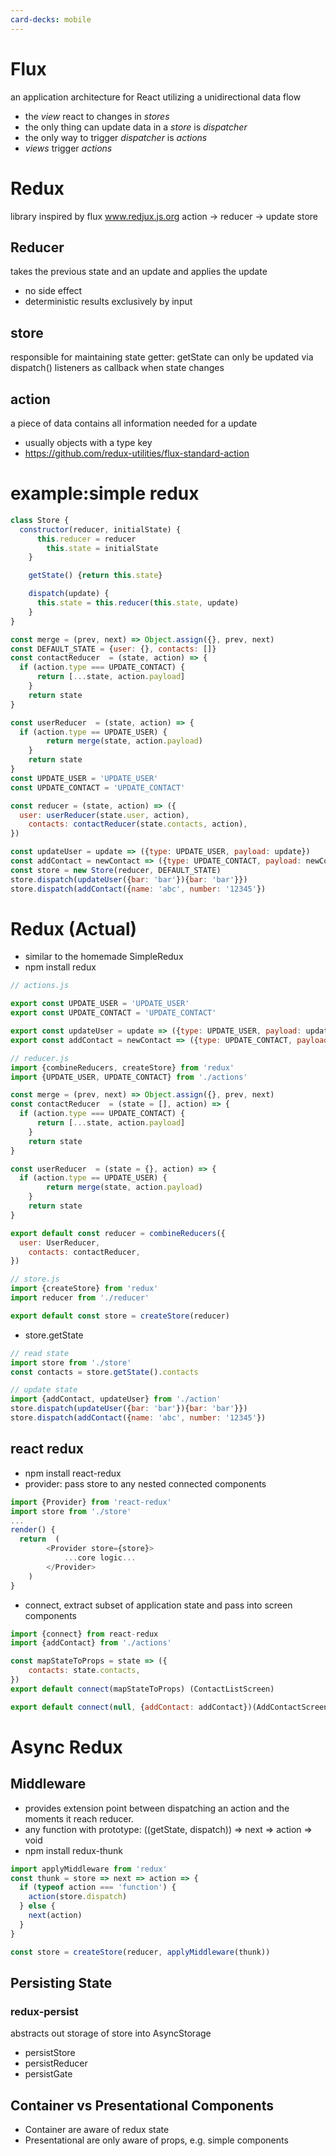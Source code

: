 ```yaml
---
card-decks: mobile
---
```


# Flux
an application architecture for React utilizing a unidirectional data flow
- the *view* react to changes in *stores*
- the only thing can update data in a *store* is *dispatcher*
- the only way to trigger *dispatcher* is *actions*
- *views* trigger *actions*

# Redux
library inspired by flux
www.redjux.js.org
action -> reducer -> update store

## Reducer
takes the previous state and an update and applies the update
- no side effect
- deterministic results exclusively by input

## store
responsible for maintaining state
getter: getState
can only be updated via dispatch()
listeners as callback when state changes

## action
a piece of data contains all information needed for a update
- usually objects with a type key
- https://github.com/redux-utilities/flux-standard-action

# example:simple redux
```js
class Store {
  constructor(reducer, initialState) {
	  this.reducer = reducer
		this.state = initialState
	}

	getState() {return this.state}

	dispatch(update) {
	  this.state = this.reducer(this.state, update)
	}
}

const merge = (prev, next) => Object.assign({}, prev, next)
const DEFAULT_STATE = {user: {}, contacts: []}
const contactReducer  = (state, action) => {
  if (action.type === UPDATE_CONTACT) {
	  return [...state, action.payload]
	}
	return state
}

const userReducer  = (state, action) => {
  if (action.type == UPDATE_USER) {
	    return merge(state, action.payload)
	}
	return state
}
const UPDATE_USER = 'UPDATE_USER'
const UPDATE_CONTACT = 'UPDATE_CONTACT'

const reducer = (state, action) => ({
  user: userReducer(state.user, action),
	contacts: contactReducer(state.contacts, action),
})

const updateUser = update => ({type: UPDATE_USER, payload: update})
const addContact = newContact => ({type: UPDATE_CONTACT, payload: newContact})
const store = new Store(reducer, DEFAULT_STATE)
store.dispatch(updateUser({bar: 'bar'}){bar: 'bar'}})
store.dispatch(addContact({name: 'abc', number: '12345'})
```

# Redux (Actual)
- similar to the homemade SimpleRedux
- npm install redux

```js
// actions.js

export const UPDATE_USER = 'UPDATE_USER'
export const UPDATE_CONTACT = 'UPDATE_CONTACT'

export const updateUser = update => ({type: UPDATE_USER, payload: update})
export const addContact = newContact => ({type: UPDATE_CONTACT, payload: newContact})
```

```js
// reducer.js
import {combineReducers, createStore} from 'redux'
import {UPDATE_USER, UPDATE_CONTACT} from './actions'

const merge = (prev, next) => Object.assign({}, prev, next)
const contactReducer  = (state = [], action) => {
  if (action.type === UPDATE_CONTACT) {
	  return [...state, action.payload]
	}
	return state
}

const userReducer  = (state = {}, action) => {
  if (action.type == UPDATE_USER) {
	    return merge(state, action.payload)
	}
	return state
}

export default const reducer = combineReducers({
  user: UserReducer,
	contacts: contactReducer,
})

```

```js
// store.js
import {createStore} from 'redux'
import reducer from './reducer'

export default const store = createStore(reducer)
```
- store.getState
```js
// read state
import store from './store'
const contacts = store.getState().contacts

// update state
import {addContact, updateUser} from './action'
store.dispatch(updateUser({bar: 'bar'}){bar: 'bar'}})
store.dispatch(addContact({name: 'abc', number: '12345'})
```
## react redux
- npm install react-redux
- provider: pass store to any nested connected components
```js
import {Provider} from 'react-redux'
import store from './store'
...
render() {
  return  (
		<Provider store={store}>
		 	...core logic...
		</Provider>
	)
}
```
- connect, extract subset of application state and pass into screen components

```js
import {connect} from react-redux
import {addContact} from './actions'

const mapStateToProps = state => ({
	contacts: state.contacts,
})
export default connect(mapStateToProps) (ContactListScreen)

export default connect(null, {addContact: addContact})(AddContactScreen)
```

# Async Redux
## Middleware
- provides extension point between dispatching an action and the moments it reach reducer.
- any function with prototype: ((getState, dispatch)) => next => action => void
- npm install redux-thunk

```js
import applyMiddleware from 'redux'
const thunk = store => next => action => {
  if (typeof action === 'function') {
    action(store.dispatch)
  } else {
    next(action)
  }
}

const store = createStore(reducer, applyMiddleware(thunk))
```

## Persisting State
### redux-persist
abstracts out storage of store into AsyncStorage
- persistStore
- persistReducer
- persistGate

## Container vs Presentational Components
- Container are aware of redux state
- Presentational are only aware of props, e.g. simple components

